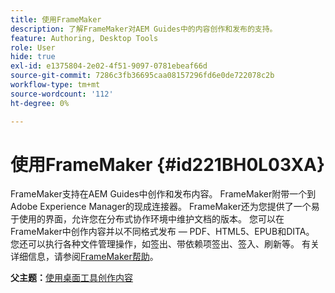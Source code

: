 ```yaml
---
title: 使用FrameMaker
description: 了解FrameMaker对AEM Guides中的内容创作和发布的支持。
feature: Authoring, Desktop Tools
role: User
hide: true
exl-id: e1375804-2e02-4f51-9097-0781ebeaf66d
source-git-commit: 7286c3fb36695caa08157296fd6e0de722078c2b
workflow-type: tm+mt
source-wordcount: '112'
ht-degree: 0%

---
```


# 使用FrameMaker {#id221BH0L03XA}

FrameMaker支持在AEM Guides中创作和发布内容。 FrameMaker附带一个到Adobe Experience Manager的现成连接器。 FrameMaker还为您提供了一个易于使用的界面，允许您在分布式协作环境中维护文档的版本。 您可以在FrameMaker中创作内容并以不同格式发布 — PDF、HTML5、EPUB和DITA。 您还可以执行各种文件管理操作，如签出、带依赖项签出、签入、刷新等。 有关详细信息，请参阅[FrameMaker帮助](https://help.adobe.com/en_US/framemaker/using/index.html)。

**父主题：**&#x200B;[&#x200B;使用桌面工具创作内容](author-desktop-tools.md)

